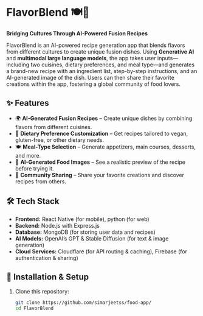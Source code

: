 # FlavorBlend 🍽️🤖  

**Bridging Cultures Through AI-Powered Fusion Recipes**  

FlavorBlend is an AI-powered recipe generation app that blends flavors from different cultures to create unique fusion dishes. Using **Generative AI** and **multimodal large language models**, the app takes user inputs—including two cuisines, dietary preferences, and meal type—and generates a brand-new recipe with an ingredient list, step-by-step instructions, and an AI-generated image of the dish. Users can then share their favorite creations within the app, fostering a global community of food lovers.  

## ✨ Features  

- 🌍 **AI-Generated Fusion Recipes** – Create unique dishes by combining flavors from different cuisines.  
- 🥗 **Dietary Preference Customization** – Get recipes tailored to vegan, gluten-free, or other dietary needs.  
- 🍽️ **Meal-Type Selection** – Generate appetizers, main courses, desserts, and more.  
- 🎨 **AI-Generated Food Images** – See a realistic preview of the recipe before trying it.  
- 🔗 **Community Sharing** – Share your favorite creations and discover recipes from others.  

## 🛠️ Tech Stack  

- **Frontend:** React Native (for mobile), python (for web)  
- **Backend:** Node.js with Express.js  
- **Database:** MongoDB (for storing user data and recipes)  
- **AI Models:** OpenAI’s GPT & Stable Diffusion (for text & image generation)  
- **Cloud Services:** Cloudflare (for API routing & caching), Firebase (for authentication & sharing)  

## 🚀 Installation & Setup  

1. Clone this repository:  
   ```sh
   git clone https://github.com/simarjeetss/food-app/
   cd FlavorBlend
